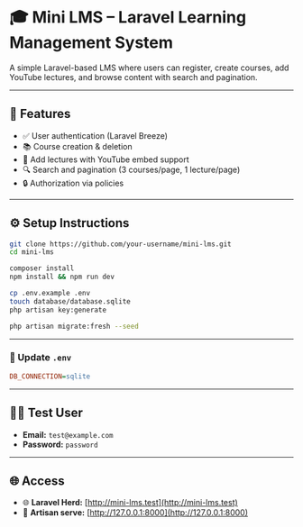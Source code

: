 # 🎓 Mini LMS – Laravel Learning Management System

A simple Laravel-based LMS where users can register, create courses, add YouTube lectures, and browse content with search and pagination.

---

## 🚀 Features

- ✅ User authentication (Laravel Breeze)
- 📚 Course creation & deletion
- 🎥 Add lectures with YouTube embed support
- 🔍 Search and pagination (3 courses/page, 1 lecture/page)
- 🔒 Authorization via policies

---

## ⚙️ Setup Instructions

```bash
git clone https://github.com/your-username/mini-lms.git
cd mini-lms

composer install
npm install && npm run dev

cp .env.example .env
touch database/database.sqlite
php artisan key:generate

php artisan migrate:fresh --seed
```

---

### 🔧 Update `.env`

```ini
DB_CONNECTION=sqlite
```

---

## 🙋‍♀️ Test User

- **Email:** `test@example.com`  
- **Password:** `password`

---

## 🌐 Access

- 🌐 **Laravel Herd:** [http://mini-lms.test](http://mini-lms.test)  
- 🧪 **Artisan serve:** [http://127.0.0.1:8000](http://127.0.0.1:8000)